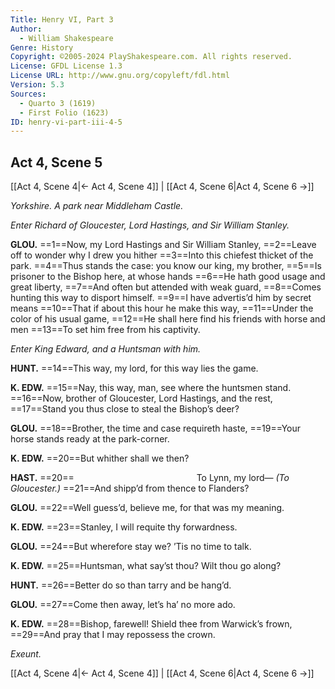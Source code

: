 ```yaml
---
Title: Henry VI, Part 3
Author: 
  - William Shakespeare
Genre: History
Copyright: ©2005-2024 PlayShakespeare.com. All rights reserved.
License: GFDL License 1.3
License URL: http://www.gnu.org/copyleft/fdl.html
Version: 5.3
Sources:
  - Quarto 3 (1619)
  - First Folio (1623)
ID: henry-vi-part-iii-4-5
---
```


## Act 4, Scene 5
[[Act 4, Scene 4|← Act 4, Scene 4]] | [[Act 4, Scene 6|Act 4, Scene 6 →]]

*Yorkshire. A park near Middleham Castle.*

*Enter Richard of Gloucester, Lord Hastings, and Sir William Stanley.*

**GLOU.**
==1==Now, my Lord Hastings and Sir William Stanley,
==2==Leave off to wonder why I drew you hither
==3==Into this chiefest thicket of the park.
==4==Thus stands the case: you know our king, my brother,
==5==Is prisoner to the Bishop here, at whose hands
==6==He hath good usage and great liberty,
==7==And often but attended with weak guard,
==8==Comes hunting this way to disport himself.
==9==I have advertis’d him by secret means
==10==That if about this hour he make this way,
==11==Under the color of his usual game,
==12==He shall here find his friends with horse and men
==13==To set him free from his captivity.

*Enter King Edward, and a Huntsman with him.*

**HUNT.**
==14==This way, my lord, for this way lies the game.

**K. EDW.**
==15==Nay, this way, man, see where the huntsmen stand.
==16==Now, brother of Gloucester, Lord Hastings, and the rest,
==17==Stand you thus close to steal the Bishop’s deer?

**GLOU.**
==18==Brother, the time and case requireth haste,
==19==Your horse stands ready at the park-corner.

**K. EDW.**
==20==But whither shall we then?

**HAST.**
==20==              To Lynn, my lord⁠—
*(To Gloucester.)*
==21==And shipp’d from thence to Flanders?

**GLOU.**
==22==Well guess’d, believe me, for that was my meaning.

**K. EDW.**
==23==Stanley, I will requite thy forwardness.

**GLOU.**
==24==But wherefore stay we? ’Tis no time to talk.

**K. EDW.**
==25==Huntsman, what say’st thou? Wilt thou go along?

**HUNT.**
==26==Better do so than tarry and be hang’d.

**GLOU.**
==27==Come then away, let’s ha’ no more ado.

**K. EDW.**
==28==Bishop, farewell! Shield thee from Warwick’s frown,
==29==And pray that I may repossess the crown.

*Exeunt.*

[[Act 4, Scene 4|← Act 4, Scene 4]] | [[Act 4, Scene 6|Act 4, Scene 6 →]]